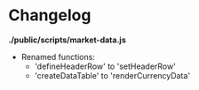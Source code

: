 # Changelog

**./public/scripts/market-data.js**
* Renamed functions:
	* 'defineHeaderRow' to 'setHeaderRow'
	* 'createDataTable' to 'renderCurrencyData'

